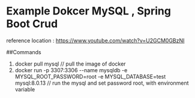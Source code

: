 # Example Dokcer MySQL , Spring Boot Crud

 reference location : https://www.youtube.com/watch?v=U2GCM0GBzNI
 
##Commands
1) docker pull mysql  // pull the image of docker
2) docker run -p 3307:3306 --name  mysqldb -e MYSQL_ROOT_PASSWORD=root -e MYSQL_DATABASE=test mysql:8.0.13 // run the mysql and set password root, with environment variable

